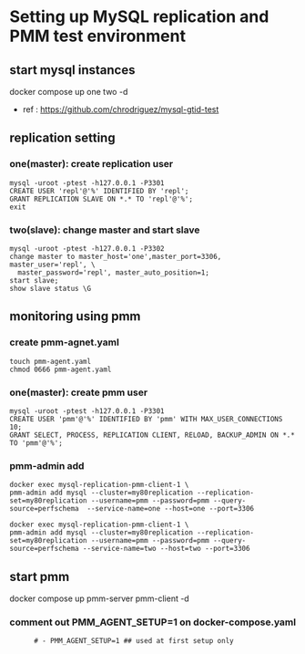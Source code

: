 # Setting up MySQL replication and PMM test environment
## start mysql instances
docker compose up one two -d

* ref : https://github.com/chrodriguez/mysql-gtid-test


## replication setting
### one(master): create replication user
```
mysql -uroot -ptest -h127.0.0.1 -P3301
CREATE USER 'repl'@'%' IDENTIFIED BY 'repl';
GRANT REPLICATION SLAVE ON *.* TO 'repl'@'%';
exit
```

### two(slave): change master and start slave
```
mysql -uroot -ptest -h127.0.0.1 -P3302
change master to master_host='one',master_port=3306, master_user='repl', \
  master_password='repl', master_auto_position=1;
start slave;
show slave status \G
```


## monitoring using pmm
### create pmm-agnet.yaml
```
touch pmm-agent.yaml
chmod 0666 pmm-agent.yaml
```

### one(master): create pmm user
```
mysql -uroot -ptest -h127.0.0.1 -P3301
CREATE USER 'pmm'@'%' IDENTIFIED BY 'pmm' WITH MAX_USER_CONNECTIONS 10;
GRANT SELECT, PROCESS, REPLICATION CLIENT, RELOAD, BACKUP_ADMIN ON *.* TO 'pmm'@'%';
```

### pmm-admin add
```
docker exec mysql-replication-pmm-client-1 \
pmm-admin add mysql --cluster=my80replication --replication-set=my80replication --username=pmm --password=pmm --query-source=perfschema  --service-name=one --host=one --port=3306

docker exec mysql-replication-pmm-client-1 \
pmm-admin add mysql --cluster=my80replication --replication-set=my80replication --username=pmm --password=pmm --query-source=perfschema --service-name=two --host=two --port=3306
```

## start pmm
docker compose up pmm-server pmm-client -d


### comment out PMM_AGENT_SETUP=1 on docker-compose.yaml
```
      # - PMM_AGENT_SETUP=1 ## used at first setup only
```
